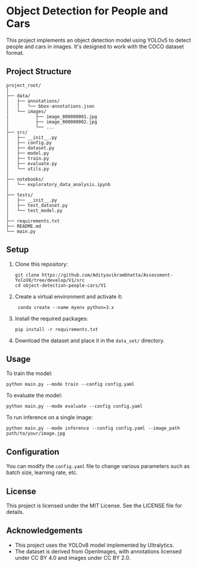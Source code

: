 # Object Detection for People and Cars

This project implements an object detection model using YOLOv5 to detect people and cars in images. It's designed to work with the COCO dataset format.

## Project Structure

```
project_root/
│
├── data/
│   ├── annotations/
│   │   └── bbox-annotations.json
│   └── images/
|          ├── image_000000001.jpg
│          ├── image_000000002.jpg
│          └── ...
├── src/
│   ├── __init__.py
│   ├── config.py
│   ├── dataset.py
│   ├── model.py
│   ├── train.py
│   ├── evaluate.py
│   └── utils.py
│
├── notebooks/
│   └── exploratory_data_analysis.ipynb
│
├── tests/
│   ├── __init__.py
│   ├── test_dataset.py
│   └── test_model.py
│
├── requirements.txt
├── README.md
└── main.py
```

## Setup

1. Clone this repository:
   ```
   git clone https://github.com/Adityavikrambhatta/Assessment-YoloV8/tree/develop/V1/src
   cd object-detection-people-cars/V1
   ```

2. Create a virtual environment and activate it:
   ```
    conda create --name myenv python=3.x
   ```

3. Install the required packages:
   ```
   pip install -r requirements.txt
   ```

4. Download the dataset and place it in the `data_set/` directory.

## Usage

To train the model:
```
python main.py --mode train --config config.yaml
```

To evaluate the model:
```
python main.py --mode evaluate --config config.yaml
```

To run inference on a single image:
```
python main.py --mode inference --config config.yaml --image_path path/to/your/image.jpg
```

## Configuration

You can modify the `config.yaml` file to change various parameters such as batch size, learning rate, etc.

## License

This project is licensed under the MIT License. See the LICENSE file for details.

## Acknowledgements

- This project uses the YOLOv8 model implemented by Ultralytics.
- The dataset is derived from OpenImages, with annotations licensed under CC BY 4.0 and images under CC BY 2.0.